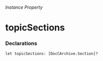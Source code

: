*Instance Property*

# topicSections

### Declarations

```
let topicSections: [DocCArchive.Section]?
```

